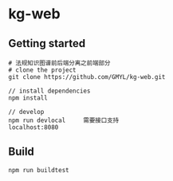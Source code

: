 # kg-web

## Getting started
```bush
# 法规知识图谱前后端分离之前端部分
# clone the project
git clone https://github.com/GMYL/kg-web.git

// install dependencies
npm install

// develop
npm run devlocal     需要接口支持
localhost:8080
```

## Build
```bush
npm run buildtest
```